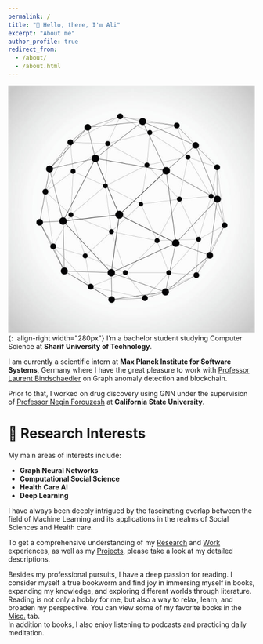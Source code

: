 ```yaml
---
permalink: /
title: "👋 Hello, there, I'm Ali"
excerpt: "About me"
author_profile: true
redirect_from: 
  - /about/
  - /about.html
---  
```


![networks](/images/felan.jpg){: .align-right width="280px"}
I’m a bachelor student studying Computer Science at **Sharif University of Technology**.  
  

I am currently a scientific intern at **Max Planck Institute for Software Systems**, Germany where I have the great pleasure to work with [Professor Laurent Bindschaedler](https://binds.ch/) on Graph anomaly detection and blockchain.    

Prior to that, I worked on drug discovery using GNN under the supervision of [Professor Negin Forouzesh](https://www.calstatela.edu/faculty/negin-forouzesh) at **California State University**.


  

📌 Research Interests 
======
 My main areas of interests include:  

- __Graph Neural Networks__
- __Computational Social Science__
- __Health Care AI__
- __Deep Learning__

I have always been deeply intrigued by the fascinating overlap between the field of Machine Learning and its applications in the realms of Social Sciences and Health care.  

To get a comprehensive understanding of my [Research](https://www.calstatela.edu/faculty/negin-forouzesh) and [Work](https://www.calstatela.edu/faculty/negin-forouzesh) experiences, as well as my [Projects](https://www.calstatela.edu/faculty/negin-forouzesh), please take a look at my detailed descriptions.  

Besides my professional pursuits, I have a deep passion for reading. I consider myself a true bookworm and find joy in immersing myself in books, expanding my knowledge, and exploring different worlds through literature. Reading is not only a hobby for me, but also a way to relax, learn, and broaden my perspective. You can view some of my favorite books in the [Misc.](https://www.calstatela.edu/faculty/negin-forouzesh) tab.  
In addition to books, I also enjoy listening to podcasts and practicing daily meditation.

<!-- 📰 Research Experiences
======
I have been fortunate to collaborate with brilliant scientists from MPI, Cal State, FSU, and SUT, exploring various fields of machine learning.  
 

👹 Graph Neural Networks
------
_Under supervision of professor Laurent Bindschaedler, Max Planck Institute for Software Systems (Sep-Ongoing 2023)_  

My Bsc thesis is on “__OGRE: Online Anomaly Detection using Generative Graph Neural Networks__”.  

__OGRE__ is a project that focuses on online anomaly detection using Generative Graph Neural Networks. After a successful summer at the Max Planck Institute, we have decided to extend our project. Our new project is a direct result of our previous work, which introduced the concept of Watcher nodes.  

In traditional fintech products like Paypal, fraudulent activities are detected before they occur and then sent for further inspection. However, in the blockchain space, we can only track fraudulent activities and there are no mechanisms in place to prevent them from happening. Before the introduction of Watcher nodes, online anomaly detection in blockchain seemed infeasible due to factors such as the lack of access to historical events in a reasonable time. With the introduction of Watcher nodes, each node can retrieve historical data regarding a wallet address or contract much faster than the current method.  

OGRE leverages both the structural and feature-based anomalies of the graphs. The project is designed to perform anomaly detection in three stages.  

> - Featurization: Using Watcher nodes, historical features such as volume and number of transactions are extracted.
> - Cherry-picking nodes: The model now selects relevant nodes from both the sender and receiver using random sampling and a relevant embedding space.
> - Generating various-sized graphs: With the selected nodes, graphs ranging in size from 5 to 12 are generated and scored based on the entire graph structure. These scores are then aggregated to determine if a specific transaction is suspicious or not.  

💊 Drug Discovery
------
_Under supervision of [Professor Negin Forouzesh](https://www.calstatela.edu/faculty/negin-forouzesh), California State University (Aug-Ongoing 2023)_  

Molecular fingerprints are essential cheminformatics tools for machine learning with applications in drug discovery. We develop a novel graph convolutional network (GCN) to predict the binding free energy of protein-ligand complexes. By adding a physics-based layer to the network architecture, the accuracy of the molecular fingerprint has been improved while potential overfitting has been avoided.  

In this project, I had the exciting opportunity to contribute significantly by taking on the responsibility of developing and rigorously testing the PGGCN graph model. The aim was to enhance the overall performance of graph learning. What makes this project even more rewarding is the fact that our model is set to be seamlessly integrated into the esteemed Deepchem (the de facto deep learning library for chemistry) library.  

Throughout the development and testing phase, my focus was on optimizing the performance of the graph model. This involved carefully fine-tuning the various components and parameters, as well as conducting rigorous testing to ensure its accuracy and reliability.  

📇 ML Systems & Blockchain
------
_Under supervision of [Professor Laurent Bindschaedler](https://binds.ch/), Max Planck Institute for Software Systems (Jun-Oct 2023)_  

During my summer internship at Max Planck, I worked on creating a Watcher node, which was a new type of node with the ability to query analytical and complex queries. This addressed a significant unsolved problem in the Ethereum chain. Ethereum clients like Geth traditionally use an OLTP database for storing transactions, which limits their ability to deliver historical information such as the balance of a wallet or the amount of transactions issued from an address within a given time.  

My responsibility was to modify the Geth client and its underlying database to use an OLAP (Online Analytical Processing) database instead. For this project, I utilized the Go programming language. The results were remarkable, with the new approach being 100 times faster than the traditional method of retrieving historical data.  

This improvement in data retrieval speed opened up new possibilities for conducting analytical queries on the Ethereum blockchain, enabling more efficient and effective analysis of transactional data. This project was a significant step towards enhancing the overall functionality and performance of the Ethereum network.

***The paper for this project is currently in progress and is scheduled to be submitted by November.***  

🌊 Data Science for Climate change
------
_Under supervision of [Professor Nasrin Alamdari](https://www.nasrinalamdari.com/), Florida State University (May-Aug 2022)_  

I joined the Climate Change and Water Resources Research team at Florida State University as their data scientist and machine learning engineer. In this role, I actively participated in multiple projects focused on automating computer software for water resources modeling and applying machine learning techniques to complex natural and man-made systems.  

One of the key objectives of these projects was to identify cost-effective strategies for improving water quality and mitigating floods through the use of multi-objective optimization. Additionally, we worked on predicting harmful algal blooms in freshwater and coastal water by leveraging various watershed and water body variables.  

In addition to modeling and analysis, I also contributed to data visualization efforts and the development of analytical dashboards. I was responsible for setting up databases and pipelines to ensure efficient data management and processing.  

🚦 Big Data for Tehran Traffic
------
_Under supervision of [Professor Iman Gholampour](http://sina.sharif.ir/~imangh/index.html), Sharif University of Technology (Oct-Feb 2022-2023)_  

As part of my Massive Data Analysis course project, I conducted research on implementing and analyzing various big data and machine learning algorithms using __Spark__ and __Hadoop__. Specifically, I focused on algorithms such as Apriori, LSH (Locality-Sensitive Hashing), CF-ALS (Collaborative Filtering with Alternating Least Squares), HITS (Hyperlink-Induced Topic Search), SVD (Singular Value Decomposition), and PIXIE on Tehran Traffic data.  

The main objective of the project was to detect anomaly patterns in the driving behavior of drivers in Tehran using speed control cameras. By analyzing the data from these cameras, we aimed to identify any abnormal driving patterns that may indicate traffic violations or unsafe driving practices.  
Additionally, another aspect of the project involved predicting traffic in different locations throughout the city. By leveraging the collected data and applying machine learning techniques, we aimed to develop models that could accurately forecast traffic conditions in various parts of Tehran. This information would be valuable for traffic management and congestion control purposes.  

Overall, this project provided valuable insights into the application of big data algorithms for traffic analysis and prediction. we aimed to contribute to the development of effective traffic management strategies in Tehran.  

***You can find some notebooks related to this project in this [repository](http://sina.sharif.ir/~imangh/index.html)***  


🏢 Work Experiences
======  

📦 Co-Founder of Kargo
------
_Full-time, Tehran, Iran (Dec-Feb 2021-2023)_  

I co-founded Kargo, a startup that aimed to become the first group-lancing platform for AI and data science projects. Our goal was to connect companies looking to outsource their AI projects, such as business analytics, churn prediction, sales forecasting, and data management jobs like setting up data warehouses and pipelines, with skilled freelancers in our network.  

At Kargo, I took on the responsibility of making contracts with companies that needed AI expertise. We ensured that we fully understood their project requirements and objectives. Once the contracts were established, we distributed the projects to our in-house freelancers who had the relevant skills and expertise.  

Our platform provided a seamless experience for both companies and freelancers. We facilitated the entire project lifecycle, from scoping and planning to execution and delivery.   

***Kargo was acquired by Hermes Capital.***


📈 Data Scientist at Hermes Capital
------
Hermes Capital is a prominent fintech company based in Tehran, Iran, dedicated to revolutionizing the Iranian Stock Market and Cryptocurrency Market through its expertise in Algorithmic Trading and Machine Learning approaches.  

As a Data Scientist at Hermes Capital, my role involved extensive research and exploration of Reinforcement Learning Algorithms, with a specific focus on Deep Q-Network (DQN) algorithms. I successfully developed a robust and efficient infrastructure for algorithmic trading using Python, leveraging the power of Machine Learning to analyze market data and make data-driven investment decisions.   -->






